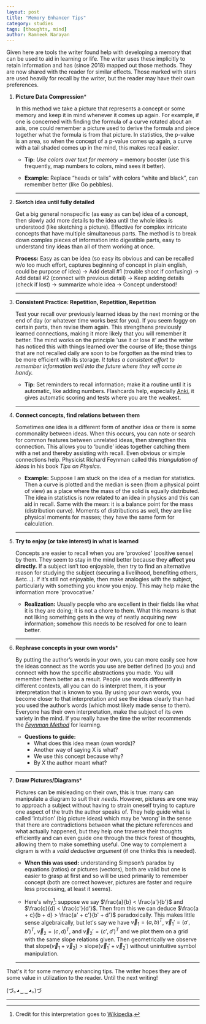 ```yaml
---
layout: post
title: "Memory Enhancer Tips"
category: studies
tags: [thoughts, mind]
author: Ramneek Narayan
---
```


Given here are tools the writer found help with developing a memory that can be used to aid in learning or life. The writer uses these implicitly to retain information and has (since 2018) mapped out those methods. They are now shared with the reader for similar effects. Those marked with stars are used heavily for recall by the writer, but the reader may have their own preferences.

1. **Picture Data Compression***

    In this method we take a picture that represents a concept or some memory and keep it in mind whenever it comes up again. For example, if one is concerned with finding the formula of a curve rotated about an axis, one could remember a picture used to derive the formula and piece together what the formula is from that picture. In statistics, the p-value is an area, so when the concept of a p-value comes up again, a curve with a tail shaded comes up in the mind, this makes recall easier.

    * **Tip:** *Use colors over text for memory* = memory booster (use this frequently, map numbers to colors, mind sees it better).

    * **Example:** Replace “heads or tails” with colors “white and black”, can remember better (like Go pebbles).

    ---

2. **Sketch idea until fully detailed**

    Get a big general nonspecific (as easy as can be) idea of a concept, then slowly add more details to the idea until the whole idea is understood (like sketching a picture). Effective for complex intricate concepts that have multiple simultaneous parts. The method is to break down complex pieces of information into digestible parts, easy to understand tiny ideas than all of them working at once.

    **Process:** Easy as can be idea (so easy its obvious and can be recalled w/o too much effort, captures beginning of concept in plain english, could be purpose of idea) → Add detail \#1 (trouble shoot if confusing) → Add detail \#2 (connect with previous detail) → Keep adding details (check if lost) → summarize whole idea → Concept understood!

    ---

3. **Consistent Practice: Repetition, Repetition, Repetition**

    Test your recall over previously learned ideas by the next morning or the end of day (or whatever time works best for you). If you seem foggy on certain parts, then revise them again. This strengthens previously learned connections, making it more likely that you will remember it better. The mind works on the principle 'use it or lose it' and the writer has noticed this with things learned over the course of life; those things that are not recalled daily are soon to be forgotten as the mind tries to be more efficient with its storage. *It takes a consistent effort to remember information well into the future where they will come in handy.*

      * **Tip:** Set reminders to recall information; make it a routine until it is automatic, like adding numbers. Flashcards help, especially [Anki](https://www.ankiapp.com/), it gives automatic scoring and tests where you are the weakest.

      ---

4. **Connect concepts, find relations between them**

    Sometimes one idea is a different form of another idea or there is some commonality between ideas. When this occurs, you can note or search for common features between unrelated ideas, then strengthen this connection. This allows you to ‘bundle’ ideas together catching them with a net and thereby assisting with recall. Even obvious or simple connections help. Physicist Richard Feynman called this *triangulation of ideas* in his book *Tips on Physics*.

      * **Example:** Suppose I am stuck on the idea of a median for statistics. Then a curve is plotted and the median is seen (from a physical point of view) as a place where the mass of the solid is equally distributed. The idea in statistics is now related to an idea in physics and this can aid in recall. Same with the mean: it is a balance point for the mass (distribution curve). Moments of distributions as well, they are like physical moments for masses; they have the same form for calculation.

    ---

5. **Try to enjoy (or take interest) in what is learned**

    Concepts are easier to recall when you are ‘provoked’ (positive sense) by them. They seem to stay in the mind better because they **affect you directly.** If a subject isn’t too enjoyable, then try to find an alternative reason for studying the subject (securing a livelihood, benefiting others, &etc...). If it’s still not enjoyable, then make analogies with the subject, particularly with something you know you enjoy. This may help make the information more ‘provocative.’

    * **Realization:** Usually people who are excellent in their fields like what it is they are doing; it is not a chore to them. What this means is that not liking something gets in the way of neatly acquiring new information; somehow this needs to be resolved for one to learn better.

    ---

6. **Rephrase concepts in your own words***

    By putting the author’s words in your own, you can more easily see how the ideas connect as the words you use are better defined (to you) and connect with how the specific abstractions you made. You will remember them better as a result. People use words differently in different contexts, all you can do is interpret them, it is your interpretation that is known to you. By using your own words, you become closer to that interpretation and see the ideas clearly than had you used the author’s words (which most likely made sense to them). Everyone has their own interpretation, make the subject of its own variety in the mind. If you really have the time the writer recommends the *[Feynman Method](https://fs.blog/2012/04/feynman-technique/)* for learning.  

      * **Questions to guide:**
        * What does this idea mean (own words)?
        * Another way of saying X is what?
        * We use this concept because why?
        * By X the author meant what?

    ---

7. **Draw Pictures/Diagrams***


    Pictures can be misleading on their own, this is true: many can manipulate a diagram to suit their *needs*. However, pictures are one way to approach a subject without having to strain oneself trying to capture one aspect of the truth the author speaks of. They help guide what is called ‘intuition’ (big picture ideas) which may be ‘wrong’ in the sense that there are contradictions between what the picture references and what actually happened, but they help one traverse their thoughts efficiently and can even guide one through the thick forest of thoughts, allowing them to make something useful. One way to complement a digram is with a *valid deductive argument* (if one thinks this is needed).

      * **When this was used:** understanding Simpson’s paradox by equations (ratios) or pictures (vectors), both are valid but one is easier to grasp at first and so will be used primarily to remember concept (both are correct however, pictures are faster and require less processing, at least it seems).

      * Here's why[^1]: suppose we say $\frac{a}{b} < \frac{a'}{b'}$ and $\frac{c}{d} < \frac{c'}{d'}$. Then from this we can deduce $\frac{a + c}{b + d} > \frac{a' + c'}{b' + d'}$ paradoxically. This makes little sense algebraically, but let's say we have $\vec{v}_1 = (a, b)^T$, $\vec{v}_1' = (a', b')^T$, $\vec{v}_2 = (c, d)^T$, and $\vec{v}_2' = (c', d')^T$ and we plot them on a grid with the same slope relations given. Then geometrically we observe that $\text{slope}(\vec{v}_1 + \vec{v}_2) > \text{slope}(\vec{v}_1' + \vec{v}_2')$ without unintuitive symbol manipulation.

    ---

That's it for some memory enhancing tips. The writer hopes they are of some value in utilization to the reader. Until the next writing! <i class="fas fa-meteor"></i>

(づ｡◕‿‿◕｡)づ

---
[^1]: Credit for this interpretation goes to [Wikipedia](https://en.wikipedia.org/wiki/Simpson%27s_paradox).
